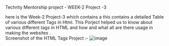 Techrity Mentorship project - WEEK-2 Project -3 

here is the Week-2 Project-3 which contains a this contains a detailed Table of various different Tags in Html.
This Porject helped us to know about various different tags in HTML and how and what all are there usage in  making the websites .    
Screenshot of the HTML Tags Project :- 
![image](https://user-images.githubusercontent.com/90853282/189473362-0f4127dd-71e0-4ae9-8d45-4cc01b645156.png)
